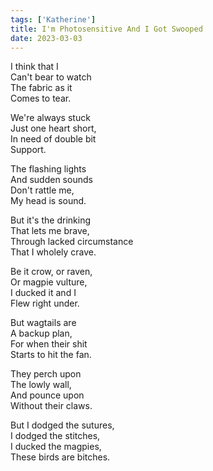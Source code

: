 ```yaml
---  
tags: ['Katherine']  
title: I'm Photosensitive And I Got Swooped  
date: 2023-03-03  
---
```


I think that I  
Can't bear to watch  
The fabric as it  
Comes to tear.

We're always stuck  
Just one heart short,  
In need of double bit  
Support.

The flashing lights  
And sudden sounds  
Don't rattle me,  
My head is sound.

But it's the drinking  
That lets me brave,  
Through lacked circumstance  
That I wholely crave.

Be it crow, or raven,  
Or magpie vulture,  
I ducked it and I  
Flew right under.

But wagtails are  
A backup plan,  
For when their shit  
Starts to hit the fan.

They perch upon  
The lowly wall,  
And pounce upon  
Without their claws.

But I dodged the sutures,  
I dodged the stitches,  
I ducked the magpies,  
These birds are bitches.
